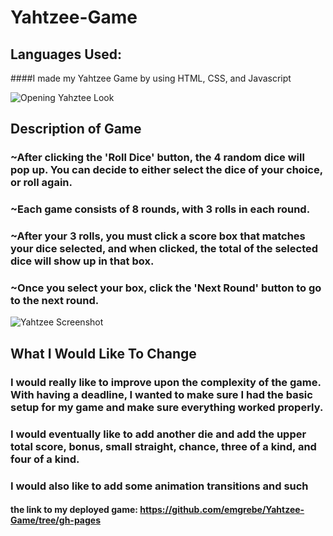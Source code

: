 # Yahtzee-Game

## Languages Used:
####I made my Yahtzee Game by using HTML, CSS, and Javascript

![Opening Yahztee Look](https://i.imgur.com/DHAfOEW.jpg)

## Description of Game

### ~After clicking the 'Roll Dice' button, the 4 random dice will pop up. You can decide to either select the dice of your choice, or roll again.
### ~Each game consists of 8 rounds, with 3 rolls in each round.
### ~After your 3 rolls, you must click a score box that matches your dice selected, and when clicked, the total of the selected dice will show up in that box.
### ~Once you select your box, click the 'Next Round' button to go to the next round.
![Yahtzee Screenshot](https://i.imgur.com/oqG9ngk.jpg)

## What I Would Like To Change

### I would really like to improve upon the complexity of the game. With having a deadline, I wanted to make sure I had the basic setup for my game and make sure everything worked properly. 
### I would eventually like to add another die and add the upper total score, bonus, small straight, chance, three of a kind, and four of a kind.
### I would also like to add some animation transitions and such

#### the link to my deployed game: https://github.com/emgrebe/Yahtzee-Game/tree/gh-pages

